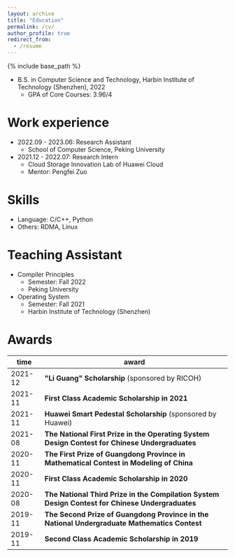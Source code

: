 ```yaml
---
layout: archive
title: "Education"
permalink: /cv/
author_profile: true
redirect_from:
  - /resume
---
```


{% include base_path %}

<!-- [PDF CV](http://huzhisheng.github.io/files/Zhisheng_CV_v4.pdf) -->

<!-- Education -->
<!-- ====== -->
* B.S. in Computer Science and Technology, Harbin Institute of Technology (Shenzhen), 2022
  * GPA of Core Courses: 3.96/4

Work experience
======
* 2022.09 - 2023.06: Research Assistant
  * School of Computer Science, Peking University
* 2021.12 - 2022.07: Research Intern
  * Cloud Storage Innovation Lab of Huawei Cloud
  * Mentor: Pengfei Zuo
<!-- * Main Job: Building a high efficient disaggregated memory system -->
  
  
Skills
======
* Language: C/C++, Python
* Others: RDMA, Linux
<!-- * Remote Direct Memory Access(RDMA) -->

<!-- Publications
======
  <ul>{% for post in site.publications %}
    {% include archive-single-cv.html %}
  {% endfor %}</ul> -->
  
Teaching Assistant
======
* Compiler Principles
  * Semester: Fall 2022
  * Peking University
* Operating System
  * Semester: Fall 2021
  * Harbin Institute of Technology (Shenzhen)

<!-- Projects
======
  <ul>{% for post in site.projects %}
    {% include archive-single-cv.html %}
  {% endfor %}</ul> -->

Awards
======

| time | award |
| --------- | ------------------------------------------------------------------------ |
| 2021-12 | **"Li Guang" Scholarship** (sponsored by RICOH) |
| 2021-11 | **First Class Academic Scholarship in 2021** |
| 2021-11 | **Huawei Smart Pedestal Scholarship** (sponsored by Huawei) |
| 2021-08 | **The National First Prize in the Operating System Design Contest for Chinese Undergraduates** |
| 2020-11 | **The First Prize of Guangdong Province in Mathematical Contest in Modeling of China** |
| 2020-11 | **First Class Academic Scholarship in 2020** |
| 2020-08 | **The National Third Prize in the Compilation System Design Contest for Chinese Undergraduates** |
| 2019-11 | **The Second Prize of Guangdong Province in the National Undergraduate Mathematics Contest** |
| 2019-11 | **Second Class Academic Scholarship in 2019** |

